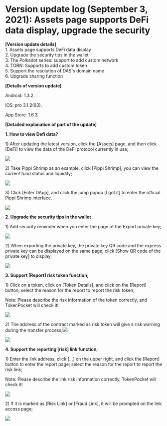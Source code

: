 # Version update log (September 3, 2021): Assets page supports DeFi data display, upgrade the security

**\[Version update details]**\
1\. Assets page supports DeFi data display\
2\. Upgrade the security tips in the wallet\
3\. The Polkadot series: support to add custom network\
4\. TORN: Supports to add custom token\
5\. Support the resolution of DAS's domain name\
6\. Upgrade sharing function

**\[Details of version update]**

Android: 1.3.2.

iOS: pro 3.1.2(93).

App Store: 1.6.3

**\[Detailed explanation of part of the update]**

**1. How to view Defi data?**

1\) After updating the latest version, click the \[Assets] page, and then click \[DeFi] to view the data of the DeFi protocol currently in use;

![](<../../.gitbook/assets/1 (16) (1).png>)



2\) Take Pippi Shrimp as an example, click \[Pippi Shrimp], you can view the current fund status and liquidity;

![](<../../.gitbook/assets/2 (15).png>)

3\) Click \[Enter DApp], and click the jump popup \[I got it] to enter the official Pippi Shrimp interface.

![](../../.gitbook/assets/group-18730.png)

**2. Upgrade the security tips in the wallet**

1\) Add security reminder when you enter the page of the Export private key;

![](../../.gitbook/assets/group-18731.png)

2\) When exporting the private key, the private key QR code and the express private key can be displayed on the same page; click \[Show QR code of the private key] to display;

![](../../.gitbook/assets/group-18732.png)

**3. Support \[Report] risk token function;**

1\) Click on a token, click on \[Token Details], and click on the \[Report] button; select the reason for the report to report the risk token;

Note: Please describe the risk information of the token correctly, and TokenPocket will check it!

![](../../.gitbook/assets/group-18733.png)

2\) The address of the contract marked as risk token will give a risk warning during the transfer process;![](file:///private/var/folders/xn/px2zw5x17nz2m4v0rfc89gp40000gn/T/com.kingsoft.wpsoffice.mac/wps-mac/ksohtml/wpsx69qTZ.jpg)

![](../../.gitbook/assets/group-18734.png)

**4. Support the reporting \[risk] link function;**

1\) Enter the link address, click \[...] on the upper right, and click the \[Report] button to enter the report page; select the reason for the report to report the risk link;

Note: Please describe the link risk information correctly, TokenPocket will check it!

![](../../.gitbook/assets/group-18735.png)

2\) If it is marked as \[Risk Link] or \[Fraud Link], it will be prompted on the link access page;

![](../../.gitbook/assets/wechatimg251.png)
